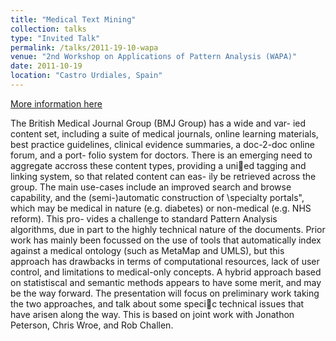 ```yaml
---
title: "Medical Text Mining"
collection: talks
type: "Invited Talk"
permalink: /talks/2011-19-10-wapa
venue: "2nd Workshop on Applications of Pattern Analysis (WAPA)"
date: 2011-10-19
location: "Castro Urdiales, Spain"
---
```


[More information here](http://videolectures.net/wapa2011_diethe_mining/?q=diethe)

The British Medical Journal Group (BMJ Group) has a wide and var- ied content set, including a suite of medical journals, online learning materials, best practice guidelines, clinical evidence summaries, a doc-2-doc online forum, and a port- folio system for doctors. There is an emerging need to aggregate accross these content types, providing a unied tagging and linking system, so that related content can eas- ily be retrieved across the group. The main use-cases include an improved search and browse capability, and the (semi-)automatic construction of \specialty portals", which may be medical in nature (e.g. diabetes) or non-medical (e.g. NHS reform). This pro- vides a challenge to standard Pattern Analysis algorithms, due in part to the highly technical nature of the documents. Prior work has mainly been focussed on the use of tools that automatically index against a medical ontology (such as MetaMap and UMLS), but this approach has drawbacks in terms of computational resources, lack of user control, and limitations to medical-only concepts. A hybrid approach based on statistiscal and semantic methods appears to have some merit, and may be the way forward. The presentation will focus on preliminary work taking the two approaches, and talk about some specic technical issues that have arisen along the way. This is based on joint work with Jonathon Peterson, Chris Wroe, and Rob Challen.